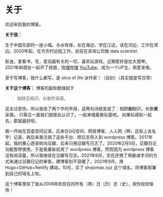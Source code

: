 # 关于


欢迎来到我的博客。

**关于我：**

生于中国东部的一座小城。与水有缘，长在海边，学在江边，读在河边，工作在湾边。2020年起，在大农村远程工作。目前在咨询公司做 data scientist.

影迷，爱看书，宅，爱动画有关的一切，喜欢玩游戏，近期爱好是拉大提琴。2021年和朋友一起开了频道，[哔哩哔哩](https://space.bilibili.com/2017360876)
[YouTube](https://www.youtube.com/channel/UCvQM-HoU-zQ1Z7dmFM65aYA)，成为一个UP主，用爱发电。

至于写博客，我什么都写，是 slice of life 派作家！（自封）（其实就是写日常）


**关于这个博客：**
博客的副标题缘起于<blockquote>相顾无相识，长歌怀采薇。</blockquote>

这太过悲伤。所以我改了两个字的声母，这两句诗就变成了：相顾**如**相识，长歌**来**采薇。
只需见一面我们就彼此认识了。一起来唱着歌玩耍吧。
如果玩得到一起去，那就最好啦。

我一开始在百度空间记录，后来在QQ空间、网易博客、人人网（啊，这些上古名字）记录，再后来我注销了这些平台、把日志导入到 wordpress 博客。2017年起，我的重心逐渐转向豆瓣，后来只用豆瓣写日志了。2020年2月5日，豆瓣日记功能暂停使用，于是我重新启用了 wordpress 博客。然而因为 wordpress 博客没有阅读量，所以我继续在豆瓣写日志。2021年8月，实在厌倦了用删减字词的方式来通过豆瓣日记的审查，建博客刻不容缓了。2021年9月，用 Hugo+GitHub+Netlify 建站，10月，买了 shojomax.xyz 这个域名，将博客部署到自己的域名上啦。

这个博客里存了我从2008年到现在的所有（黑）日（历）志（史），祝你挖坟愉快！

